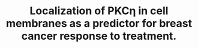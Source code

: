 ---
layout: page
header: no
#
# Content
#
subheadline: "Recent Publication"
title: "Localization of PKCη in cell membranes as a predictor for breast cancer response to treatment.
"
teaser: "Localization of PKCη in cell membranes as a predictor for breast cancer response to treatment.
"
categories: [Publications]
tags: [Oncology]
---